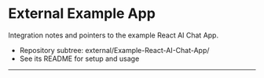 # External Example App

Integration notes and pointers to the example React AI Chat App.

- Repository subtree: external/Example-React-AI-Chat-App/
- See its README for setup and usage

---

<!-- Sources to merge (from plan):
- external/Example-React-AI-Chat-App/README.md
-->
